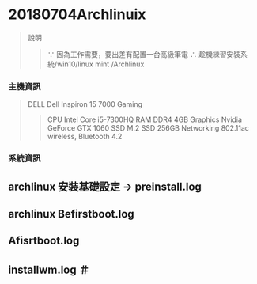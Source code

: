 # 20180704Archlinuix
> 說明
>> ∵ 因為工作需要，要出差有配置一台高級筆電
>> ∴ 趁機練習安裝系統/win10/linux mint /Archlinux
### 主機資訊
> DELL Dell Inspiron 15 7000 Gaming 
>> CPU 		Intel Core i5-7300HQ
>> RAM    	DDR4  4GB 
>> Graphics 	Nvidia GeForce GTX 1060
>> SSD 		M.2 SSD 256GB
>> Networking 	802.11ac wireless, Bluetooth 4.2

### 系統資訊


## archlinux 安裝基礎設定 → preinstall.log   


## archlinux Befirstboot.log     

## Afisrtboot.log      

## installwm.log      ＃
 


